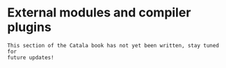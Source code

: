 # External modules and compiler plugins

<div id="tock" data-block_title="Summary"></div>
<div id="tocw"></div>


~~~admonish danger title="Work in progress"
This section of the Catala book has not yet been written, stay tuned for
future updates!
~~~

<!-- TODO: provide ways to generate external interface templates -->
